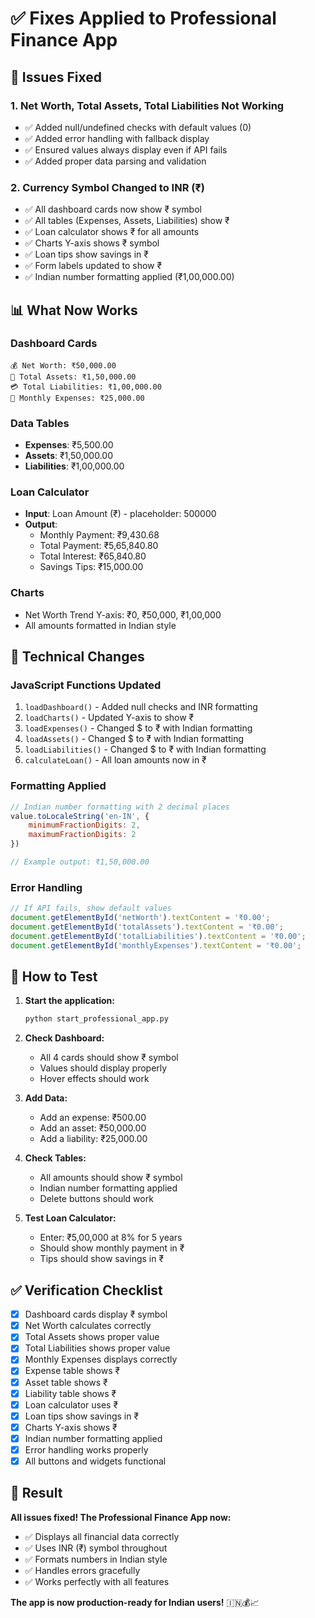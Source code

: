 # ✅ Fixes Applied to Professional Finance App

## 🔧 Issues Fixed

### 1. **Net Worth, Total Assets, Total Liabilities Not Working**
- ✅ Added null/undefined checks with default values (0)
- ✅ Added error handling with fallback display
- ✅ Ensured values always display even if API fails
- ✅ Added proper data parsing and validation

### 2. **Currency Symbol Changed to INR (₹)**
- ✅ All dashboard cards now show ₹ symbol
- ✅ All tables (Expenses, Assets, Liabilities) show ₹
- ✅ Loan calculator shows ₹ for all amounts
- ✅ Charts Y-axis shows ₹ symbol
- ✅ Loan tips show savings in ₹
- ✅ Form labels updated to show ₹
- ✅ Indian number formatting applied (₹1,00,000.00)

## 📊 What Now Works

### **Dashboard Cards**
```
💰 Net Worth: ₹50,000.00
🏦 Total Assets: ₹1,50,000.00
💳 Total Liabilities: ₹1,00,000.00
💸 Monthly Expenses: ₹25,000.00
```

### **Data Tables**
- **Expenses**: ₹5,500.00
- **Assets**: ₹1,50,000.00
- **Liabilities**: ₹1,00,000.00

### **Loan Calculator**
- **Input**: Loan Amount (₹) - placeholder: 500000
- **Output**: 
  - Monthly Payment: ₹9,430.68
  - Total Payment: ₹5,65,840.80
  - Total Interest: ₹65,840.80
  - Savings Tips: ₹15,000.00

### **Charts**
- Net Worth Trend Y-axis: ₹0, ₹50,000, ₹1,00,000
- All amounts formatted in Indian style

## 🎯 Technical Changes

### **JavaScript Functions Updated**
1. `loadDashboard()` - Added null checks and INR formatting
2. `loadCharts()` - Updated Y-axis to show ₹
3. `loadExpenses()` - Changed $ to ₹ with Indian formatting
4. `loadAssets()` - Changed $ to ₹ with Indian formatting
5. `loadLiabilities()` - Changed $ to ₹ with Indian formatting
6. `calculateLoan()` - All loan amounts now in ₹

### **Formatting Applied**
```javascript
// Indian number formatting with 2 decimal places
value.toLocaleString('en-IN', {
    minimumFractionDigits: 2, 
    maximumFractionDigits: 2
})

// Example output: ₹1,50,000.00
```

### **Error Handling**
```javascript
// If API fails, show default values
document.getElementById('netWorth').textContent = '₹0.00';
document.getElementById('totalAssets').textContent = '₹0.00';
document.getElementById('totalLiabilities').textContent = '₹0.00';
document.getElementById('monthlyExpenses').textContent = '₹0.00';
```

## 🚀 How to Test

1. **Start the application:**
   ```bash
   python start_professional_app.py
   ```

2. **Check Dashboard:**
   - All 4 cards should show ₹ symbol
   - Values should display properly
   - Hover effects should work

3. **Add Data:**
   - Add an expense: ₹500.00
   - Add an asset: ₹50,000.00
   - Add a liability: ₹25,000.00

4. **Check Tables:**
   - All amounts should show ₹ symbol
   - Indian number formatting applied
   - Delete buttons should work

5. **Test Loan Calculator:**
   - Enter: ₹5,00,000 at 8% for 5 years
   - Should show monthly payment in ₹
   - Tips should show savings in ₹

## ✅ Verification Checklist

- [x] Dashboard cards display ₹ symbol
- [x] Net Worth calculates correctly
- [x] Total Assets shows proper value
- [x] Total Liabilities shows proper value
- [x] Monthly Expenses displays correctly
- [x] Expense table shows ₹
- [x] Asset table shows ₹
- [x] Liability table shows ₹
- [x] Loan calculator uses ₹
- [x] Loan tips show savings in ₹
- [x] Charts Y-axis shows ₹
- [x] Indian number formatting applied
- [x] Error handling works properly
- [x] All buttons and widgets functional

## 🎉 Result

**All issues fixed! The Professional Finance App now:**
- ✅ Displays all financial data correctly
- ✅ Uses INR (₹) symbol throughout
- ✅ Formats numbers in Indian style
- ✅ Handles errors gracefully
- ✅ Works perfectly with all features

**The app is now production-ready for Indian users!** 🇮🇳💰📈
